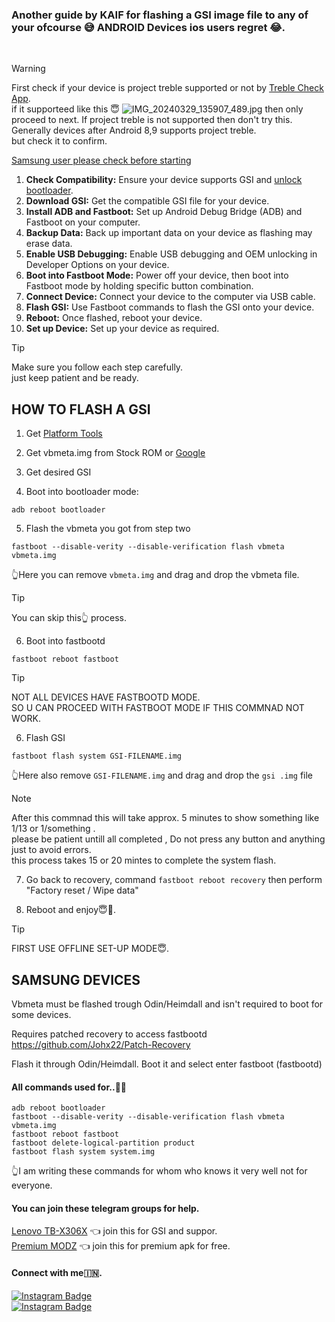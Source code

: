 ### Another guide by KAIF for flashing a GSI image file to any of your ofcourse 😅 ANDROID Devices ios users regret 😂.
<br>

>[!WARNING]
>First check if your device is project treble supported or not by [Treble Check App](https://play.google.com/store/apps/details?id=tk.hack5.treblecheck). <br>
if it supporteed like this 😇
>![IMG_20240329_135907_489.jpg](https://github.com/mkr-infinity/Guide-to-unlocking-bootloader/assets/125804924/795d0bdc-e315-442c-a12d-f20d6292825e) then only proceed to next.
>If project treble is not supported then don't try this.
><br> Generally devices after Android 8,9 supports project treble.<br>
but check it to confirm.



[Samsung user please check before starting](#samsung-devices)

1. **Check Compatibility:** Ensure your device supports GSI and [unlock bootloader](https://github.com/mkr-infinity/Guide-to-unlocking-bootloader).
2. **Download GSI:** Get the compatible GSI file for your device.
3. **Install ADB and Fastboot:** Set up Android Debug Bridge (ADB) and Fastboot on your computer.
4. **Backup Data:** Back up important data on your device as flashing may erase data.
5. **Enable USB Debugging:** Enable USB debugging and OEM unlocking in Developer Options on your device.
6. **Boot into Fastboot Mode:** Power off your device, then boot into Fastboot mode by holding specific button combination.
7. **Connect Device:** Connect your device to the computer via USB cable.
8. **Flash GSI:** Use Fastboot commands to flash the GSI onto your device.
9. **Reboot:** Once flashed, reboot your device.
10. **Set up Device:** Set up your device as required.

>[!TIP]
>Make sure you follow each step carefully. <br>
>just keep patient and be ready.

## HOW TO FLASH A GSI

1. Get [Platform Tools](https://developer.android.com/studio/releases/platform-tools#downloads)

2. Get vbmeta.img from Stock ROM or [Google](https://dl.google.com/developers/android/qt/images/gsi/vbmeta.img)

3. Get desired GSI

4. Boot into bootloader mode:
```
adb reboot bootloader
```
5. Flash the vbmeta you got from step two
```
fastboot --disable-verity --disable-verification flash vbmeta vbmeta.img
```
👆Here you can remove ```vbmeta.img``` and drag and drop the vbmeta file.
<br>
>[!TIP]
>You can skip this👆 process.

6. Boot into fastbootd
```
fastboot reboot fastboot
```
>[!TIP]
>NOT ALL DEVICES HAVE FASTBOOTD MODE. <br>
SO U CAN PROCEED WITH FASTBOOT MODE IF THIS COMMNAD NOT WORK.



6. Flash GSI
 ```
fastboot flash system GSI-FILENAME.img

```
👆Here also remove ```GSI-FILENAME.img``` and drag and drop the ```gsi .img``` file <br>

>[!NOTE]
>After this commnad this will take approx. 5 minutes to show something like 1/13 or 1/something . <br>
>please be patient untill all completed , Do not press any button and anything just to avoid errors.<br>
>this process takes 15 or 20 mintes to complete the system flash.<br>

7. Go back to recovery, command  `fastboot reboot recovery` then perform "Factory reset / Wipe data"

8. Reboot and enjoy😇🥳. <br>

>[!TIP]
>FIRST USE OFFLINE SET-UP MODE😇.




## SAMSUNG DEVICES

Vbmeta must be flashed trough Odin/Heimdall and isn't required to boot for some devices.

Requires patched recovery to access fastbootd
https://github.com/Johx22/Patch-Recovery

Flash it through Odin/Heimdall.
Boot it and select enter fastboot (fastbootd) <br>



#### All commands used for..💁‍♂️
```
adb reboot bootloader
fastboot --disable-verity --disable-verification flash vbmeta vbmeta.img
fastboot reboot fastboot
fastboot delete-logical-partition product 
fastboot flash system system.img
```
👆I am writing these commands for whom who knows it very well not for everyone.

#### You can join these telegram groups for help.
[Lenovo TB-X306X](https://t.me/lenovotbx306xchat) 👈 join this for GSI and suppor. <br>
[Premium MODZ](https://t.me/mkrinfinity) 👈 join this for premium apk for free.

#### Connect with me🇮🇳.
<div id="badges">
  <a href="https://www.instagram.com/mkr_infinity/">
    <img src="https://img.shields.io/badge/Instagram-red?style=for-the-badge&logo=Instagram&logoColor=blue" alt="Instagram Badge"/>
  </a>  
</div>

<div id="badges">
  <a href="https://t.me/mkr_infinity">
    <img src="https://img.shields.io/badge/Telegram-red?style=for-the-badge&logo=telegram&logoColor=blue" alt="Instagram Badge"/>
  </a>  
</div>
